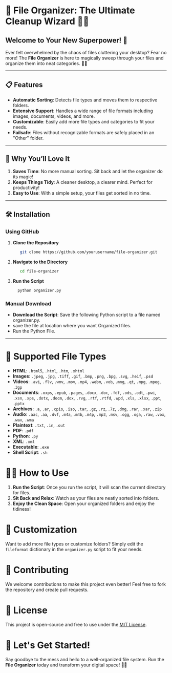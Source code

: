 # 📝 File Organizer: The Ultimate Cleanup Wizard 🧹✨

## Welcome to Your New Superpower! 🚀

Ever felt overwhelmed by the chaos of files cluttering your desktop? Fear no more! The **File Organizer** is here to magically sweep through your files and organize them into neat categories. 📂✨

---

## 📋 Features

- **Automatic Sorting**: Detects file types and moves them to respective folders.
- **Extensive Support**: Handles a wide range of file formats including images, documents, videos, and more.
- **Customizable**: Easily add more file types and categories to fit your needs.
- **Failsafe**: Files without recognizable formats are safely placed in an "Other" folder.

---

## 🎉 Why You’ll Love It

1. **Saves Time**: No more manual sorting. Sit back and let the organizer do its magic!
2. **Keeps Things Tidy**: A cleaner desktop, a clearer mind. Perfect for productivity!
3. **Easy to Use**: With a simple setup, your files get sorted in no time.

---

## 🛠️ Installation

### Using GitHub

1. **Clone the Repository**
   ```bash
      git clone https://github.com/yourusername/file-organizer.git
2. **Navigate to the Directory**
   ```bash
      cd file-organizer
3.  **Run the Script**
    ```bash
      python organizer.py

### Manual Download
- **Download the Script**: Save the following Python script to a file named organizer.py.
- save the file at location where you want Organized files.
- Run the Python File.

---

# 📂 Supported File Types

- **HTML**: `.html5`, `.html`, `.htm`, `.xhtml`
- **Images**: `.jpeg`, `.jpg`, `.tiff`, `.gif`, `.bmp`, `.png`, `.bpg`, `.svg`, `.heif`, `.psd`
- **Videos**: `.avi`, `.flv`, `.wmv`, `.mov`, `.mp4`, `.webm`, `.vob`, `.mng`, `.qt`, `.mpg`, `.mpeg`, `.3gp`
- **Documents**: `.oxps`, `.epub`, `.pages`, `.docx`, `.doc`, `.fdf`, `.ods`, `.odt`, `.pwi`, `.xsn`, `.xps`, `.dotx`, `.docm`, `.dox`, `.rvg`, `.rtf`, `.rtfd`, `.wpd`, `.xls`, `.xlsx`, `.ppt`, `.pptx`
- **Archives**: `.a`, `.ar`, `.cpio`, `.iso`, `.tar`, `.gz`, `.rz`, `.7z`, `.dmg`, `.rar`, `.xar`, `.zip`
- **Audio**: `.aac`, `.aa`, `.dvf`, `.m4a`, `.m4b`, `.m4p`, `.mp3`, `.msv`, `.ogg`, `.oga`, `.raw`, `.vox`, `.wav`, `.wma`
- **Plaintext**: `.txt`, `.in`, `.out`
- **PDF**: `.pdf`
- **Python**: `.py`
- **XML**: `.xml`
- **Executable**: `.exe`
- **Shell Script**: `.sh`

# 👩‍💻 How to Use

1. **Run the Script**: Once you run the script, it will scan the current directory for files.
2. **Sit Back and Relax**: Watch as your files are neatly sorted into folders.
3. **Enjoy the Clean Space**: Open your organized folders and enjoy the tidiness!

# 🎯 Customization

Want to add more file types or customize folders? Simply edit the `fileformat` dictionary in the `organizer.py` script to fit your needs.

# 🙌 Contributing

We welcome contributions to make this project even better! Feel free to fork the repository and create pull requests.

# 📜 License

This project is open-source and free to use under the [MIT License](LICENSE).

# 🚀 Let's Get Started!

Say goodbye to the mess and hello to a well-organized file system. Run the **File Organizer** today and transform your digital space! 🧹✨


  



